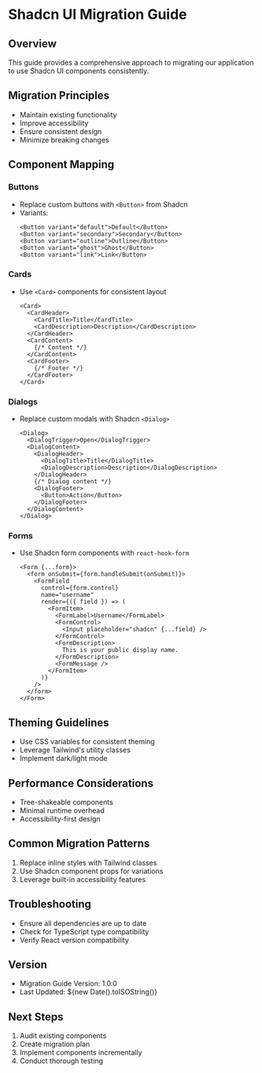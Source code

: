 # Shadcn UI Migration Guide

## Overview
This guide provides a comprehensive approach to migrating our application to use Shadcn UI components consistently.

## Migration Principles
- Maintain existing functionality
- Improve accessibility
- Ensure consistent design
- Minimize breaking changes

## Component Mapping

### Buttons
- Replace custom buttons with `<Button>` from Shadcn
- Variants:
  ```tsx
  <Button variant="default">Default</Button>
  <Button variant="secondary">Secondary</Button>
  <Button variant="outline">Outline</Button>
  <Button variant="ghost">Ghost</Button>
  <Button variant="link">Link</Button>
  ```

### Cards
- Use `<Card>` components for consistent layout
  ```tsx
  <Card>
    <CardHeader>
      <CardTitle>Title</CardTitle>
      <CardDescription>Description</CardDescription>
    </CardHeader>
    <CardContent>
      {/* Content */}
    </CardContent>
    <CardFooter>
      {/* Footer */}
    </CardFooter>
  </Card>
  ```

### Dialogs
- Replace custom modals with Shadcn `<Dialog>`
  ```tsx
  <Dialog>
    <DialogTrigger>Open</DialogTrigger>
    <DialogContent>
      <DialogHeader>
        <DialogTitle>Title</DialogTitle>
        <DialogDescription>Description</DialogDescription>
      </DialogHeader>
      {/* Dialog content */}
      <DialogFooter>
        <Button>Action</Button>
      </DialogFooter>
    </DialogContent>
  </Dialog>
  ```

### Forms
- Use Shadcn form components with `react-hook-form`
  ```tsx
  <Form {...form}>
    <form onSubmit={form.handleSubmit(onSubmit)}>
      <FormField
        control={form.control}
        name="username"
        render={({ field }) => (
          <FormItem>
            <FormLabel>Username</FormLabel>
            <FormControl>
              <Input placeholder="shadcn" {...field} />
            </FormControl>
            <FormDescription>
              This is your public display name.
            </FormDescription>
            <FormMessage />
          </FormItem>
        )}
      />
    </form>
  </Form>
  ```

## Theming Guidelines
- Use CSS variables for consistent theming
- Leverage Tailwind's utility classes
- Implement dark/light mode

## Performance Considerations
- Tree-shakeable components
- Minimal runtime overhead
- Accessibility-first design

## Common Migration Patterns
1. Replace inline styles with Tailwind classes
2. Use Shadcn component props for variations
3. Leverage built-in accessibility features

## Troubleshooting
- Ensure all dependencies are up to date
- Check for TypeScript type compatibility
- Verify React version compatibility

## Version
- Migration Guide Version: 1.0.0
- Last Updated: ${new Date().toISOString()}

## Next Steps
1. Audit existing components
2. Create migration plan
3. Implement components incrementally
4. Conduct thorough testing 